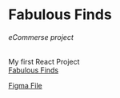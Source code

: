 # Fabulous Finds
<h6>eCommerse project</h1>
<span>My first React Project</span>
<br/>
<a href="https://fabulousfinds.onrender.com">Fabulous Finds </a>


<a href="https://www.figma.com/file/9FEeZxyjDD4pU0dYSSlOHl/eCommerse?type=design&node-id=0%3A1&mode=design&t=F72IFu3SRXHmFlwp-1" >Figma File</a>


